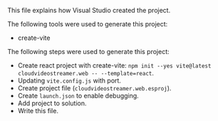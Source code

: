 This file explains how Visual Studio created the project.

The following tools were used to generate this project:
- create-vite

The following steps were used to generate this project:
- Create react project with create-vite: `npm init --yes vite@latest cloudvideostreamer.web -- --template=react`.
- Updating `vite.config.js` with port.
- Create project file (`cloudvideostreamer.web.esproj`).
- Create `launch.json` to enable debugging.
- Add project to solution.
- Write this file.
